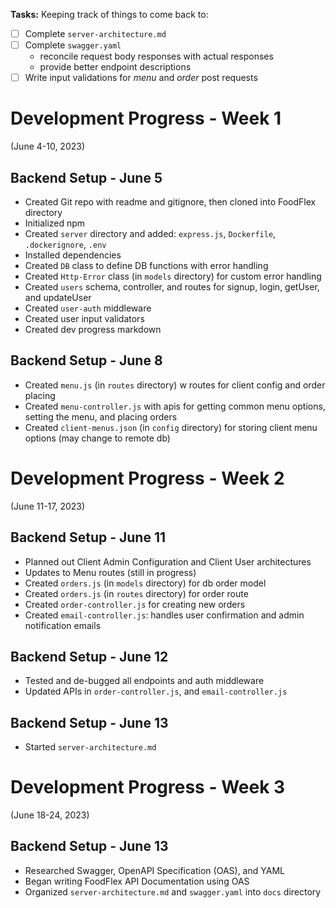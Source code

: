 **Tasks:** Keeping track of things to come back to:
  - [ ] Complete `server-architecture.md`
  - [ ] Complete `swagger.yaml`
    - reconcile request body responses with actual responses
    - provide better endpoint descriptions
  - [ ] Write input validations for *menu* and *order* post requests

# Development Progress - Week 1
(June 4-10, 2023)

## Backend Setup - June 5
- Created Git repo with readme and gitignore, then cloned into FoodFlex directory
- Initialized npm 
- Created `server` directory and added: `express.js`, `Dockerfile`, `.dockerignore`, `.env`
- Installed dependencies
- Created `DB` class to define DB functions with error handling
- Created `Http-Error` class (in `models` directory) for custom error handling
- Created `users` schema, controller, and routes for signup, login, getUser, and updateUser
- Created `user-auth` middleware
- Created user input validators
- Created dev progress markdown

## Backend Setup - June 8
- Created `menu.js` (in `routes` directory) w routes for client config and order placing
- Created `menu-controller.js` with apis for getting common menu options, setting the menu, and placing orders
- Created `client-menus.json` (in `config` directory) for storing client menu options (may change to remote db)

# Development Progress - Week 2
(June 11-17, 2023)

## Backend Setup - June 11
- Planned out Client Admin Configuration and Client User architectures
- Updates to Menu routes (still in progress)
- Created `orders.js` (in `models` directory) for db order model
- Created `orders.js` (in `routes` directory) for order route
- Created `order-controller.js` for creating new orders
- Created `email-controller.js`: handles user confirmation and admin notification emails

## Backend Setup - June 12
- Tested and de-bugged all endpoints and auth middleware
- Updated APIs in `order-controller.js`, and `email-controller.js`

## Backend Setup - June 13
- Started `server-architecture.md`

# Development Progress - Week 3
(June 18-24, 2023)

## Backend Setup - June 13
- Researched Swagger, OpenAPI Specification (OAS), and YAML
- Began writing FoodFlex API Documentation using OAS
- Organized `server-architecture.md` and `swagger.yaml` into `docs` directory